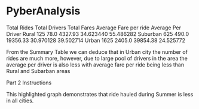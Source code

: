 # PyberAnalysis
 
Total Rides	Total Drivers	Total Fares	Average Fare per ride	Average Per Driver
Rural	125	78.0	4327.93	34.623440	55.486282
Suburban	625	490.0	19356.33	30.970128	39.502714
Urban	1625	2405.0	39854.38	24.525772	


From the Summary Table we can deduce that in Urban city the number of rides are much more, however, due to large pool of drivers in the area the average per driver is also less with average fare per ride being less than Rural and Subarban areas

Part 2 Instructions

This highlighted graph demonstrates that ride hauled during Summer is less in all cities. 